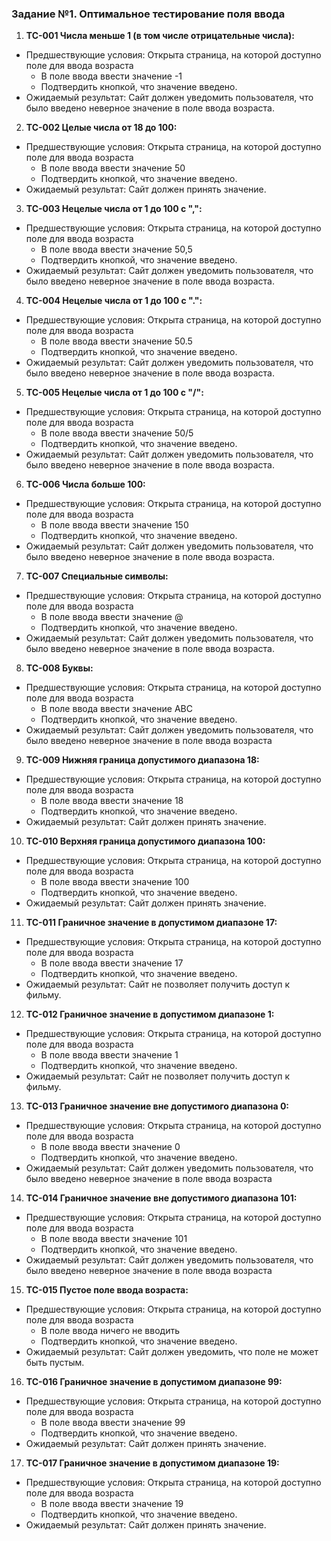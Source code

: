 ### Задание №1. Оптимальное тестирование поля ввода
 
1. **TC-001 Числа меньше 1 (в том числе отрицательные числа):**
- Предшествующие условия:
Открыта страница, на которой доступно поле для ввода возраста
   - В поле ввода ввести значение -1
   - Подтвердить кнопкой, что значение введено.
- Ожидаемый результат: Сайт должен уведомить пользователя, что было введено неверное значение в поле ввода возраста.

2. **TC-002 Целые числа от 18 до 100:**
- Предшествующие условия:
Открыта страница, на которой доступно поле для ввода возраста
   - В поле ввода ввести значение 50
   - Подтвердить кнопкой, что значение введено.
- Ожидаемый результат: Сайт должен принять значение.

3. **TC-003 Нецелые числа от 1 до 100 с ",":**
- Предшествующие условия:
Открыта страница, на которой доступно поле для ввода возраста
   - В поле ввода ввести значение 50,5
   - Подтвердить кнопкой, что значение введено.
- Ожидаемый результат: Сайт должен уведомить пользователя, что было введено неверное значение в поле ввода возраста.

4. **TC-004 Нецелые числа от 1 до 100 с ".":**
- Предшествующие условия:
Открыта страница, на которой доступно поле для ввода возраста
   - В поле ввода ввести значение 50.5
   - Подтвердить кнопкой, что значение введено.
- Ожидаемый результат: Сайт должен уведомить пользователя, что было введено неверное значение в поле ввода возраста.

5. **TC-005 Нецелые числа от 1 до 100 с "/":**
- Предшествующие условия:
Открыта страница, на которой доступно поле для ввода возраста
   - В поле ввода ввести значение 50/5
   - Подтвердить кнопкой, что значение введено.
- Ожидаемый результат: Сайт должен уведомить пользователя, что было введено неверное значение в поле ввода возраста.

6. **TC-006 Числа больше 100:**
- Предшествующие условия:
Открыта страница, на которой доступно поле для ввода возраста
   - В поле ввода ввести значение 150
   - Подтвердить кнопкой, что значение введено.
- Ожидаемый результат: Сайт должен уведомить пользователя, что было введено неверное значение в поле ввода возраста.

7. **TC-007 Специальные символы:**
- Предшествующие условия:
Открыта страница, на которой доступно поле для ввода возраста
   - В поле ввода ввести значение @
   - Подтвердить кнопкой, что значение введено.
- Ожидаемый результат: Сайт должен уведомить пользователя, что было введено неверное значение в поле ввода возраста.

8. **TC-008 Буквы:**
- Предшествующие условия:
Открыта страница, на которой доступно поле для ввода возраста
   - В поле ввода ввести значение ABC
   - Подтвердить кнопкой, что значение введено.
- Ожидаемый результат: Сайт должен уведомить пользователя, что было введено неверное значение в поле ввода возраста

9. **TC-009 Нижняя граница допустимого диапазона 18:**
- Предшествующие условия:
Открыта страница, на которой доступно поле для ввода возраста
   - В поле ввода ввести значение 18
   - Подтвердить кнопкой, что значение введено.
- Ожидаемый результат: Сайт должен принять значение.

10. **TC-010 Верхняя граница допустимого диапазона 100:**
- Предшествующие условия:
Открыта страница, на которой доступно поле для ввода возраста
   - В поле ввода ввести значение 100
   - Подтвердить кнопкой, что значение введено.
- Ожидаемый результат: Сайт должен принять значение.

11. **TC-011 Граничное значение в допустимом диапазоне 17:**
- Предшествующие условия:
Открыта страница, на которой доступно поле для ввода возраста
   - В поле ввода ввести значение 17
   - Подтвердить кнопкой, что значение введено.
- Ожидаемый результат: Сайт не позволяет получить доступ к фильму.

12. **TC-012 Граничное значение в допустимом диапазоне 1:**
- Предшествующие условия:
Открыта страница, на которой доступно поле для ввода возраста
   - В поле ввода ввести значение 1
   - Подтвердить кнопкой, что значение введено.
- Ожидаемый результат: Сайт не позволяет получить доступ к фильму.

13. **TC-013 Граничное значение вне допустимого диапазона 0:**
- Предшествующие условия:
Открыта страница, на которой доступно поле для ввода возраста
   - В поле ввода ввести значение 0
   - Подтвердить кнопкой, что значение введено.
- Ожидаемый результат: Сайт должен уведомить пользователя, что было введено неверное значение в поле ввода возраста

14. **TC-014 Граничное значение вне допустимого диапазона 101:**
- Предшествующие условия:
Открыта страница, на которой доступно поле для ввода возраста
   - В поле ввода ввести значение 101
   - Подтвердить кнопкой, что значение введено.
- Ожидаемый результат: Сайт должен уведомить пользователя, что было введено неверное значение в поле ввода возраста

15. **TC-015 Пустое поле ввода возраста:**
- Предшествующие условия:
Открыта страница, на которой доступно поле для ввода возраста
   - В поле ввода ничего не вводить
   - Подтвердить кнопкой, что значение введено.
- Ожидаемый результат: Сайт должен уведомить, что поле не может быть пустым.

16. **TC-016 Граничное значение в допустимом диапазоне 99:**
- Предшествующие условия:
Открыта страница, на которой доступно поле для ввода возраста
   - В поле ввода ввести значение 99
   - Подтвердить кнопкой, что значение введено.
- Ожидаемый результат: Сайт должен принять значение.

17. **TC-017 Граничное значение в допустимом диапазоне 19:**
- Предшествующие условия:
Открыта страница, на которой доступно поле для ввода возраста
   - В поле ввода ввести значение 19
   - Подтвердить кнопкой, что значение введено.
- Ожидаемый результат: Сайт должен принять значение.